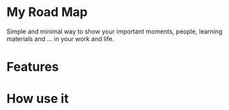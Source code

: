 # My Road Map

Simple and minimal way to show your important moments, people, learning materials and ... in your work and life.


# Features
# How use it
